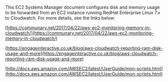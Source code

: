 This EC2 Systems Manager document configures disk and memory usage to be forwarded from an EC2 instance running RedHat Enterprise Linux 7.x to Cloudwatch. For more details, see the links below:

[https://communary.net/2017/04/22/aws-ec2-monitoring-memory-in-cloudwatch/](https://communary.net/2017/04/22/aws-ec2-monitoring-memory-in-cloudwatch/)

[https://engageinteractive.co.uk/blog/aws-cloudwatch-reporting-ram-disk-usage-and-more](https://engageinteractive.co.uk/blog/aws-cloudwatch-reporting-ram-disk-usage-and-more)

[http://docs.aws.amazon.com/AWSEC2/latest/UserGuide/mon-scripts.html](http://docs.aws.amazon.com/AWSEC2/latest/UserGuide/mon-scripts.html)